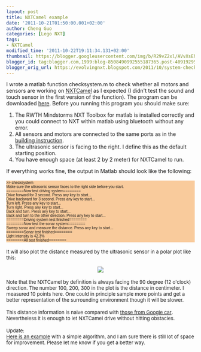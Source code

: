 ```yaml
---
layout: post
title: NXTCamel example
date: '2011-10-21T01:50:00.001+02:00'
author: Cheng Guo
categories: [Lego NXT]
tags:
- NXTCamel
modified_time: '2011-10-22T19:11:34.131+02:00'
thumbnail: https://blogger.googleusercontent.com/img/b/R29vZ2xl/AVvXsEhY1AeGQMSblynSnIe1rsoy2yaqIO2A3NQWL-RlNIrwLboBguG0wQXRI97GPwZ60TIMT-zB9GSe_GojS5kzuL4915gny6viPZhreXD4KXWgoz2sNJoVk7Kt-XmzB3EAbLxEjQWWLjJIYQ/s72-c/distance.png
blogger_id: tag:blogger.com,1999:blog-8508490992555187365.post-409192952501488923
blogger_orig_url: https://evolvingnxt.blogspot.com/2011/10/system-check-example.html
---
```


I wrote a matlab function checksystem.m to check whether all motors and sensors are working on <a href="http://evolvingnxt.blogspot.com/2011/09/nxtcamel.html">NXTCamel</a> as I expected (I didn't test the sound and touch sensor in the first version of the function). The program can be downloaded <a href="http://code.google.com/p/evolvingnxt/source/browse/nxtcamel/checksystem.m">here</a>. Before you running this program you should make sure:<br />
<ol>
<li>The RWTH Mindstorms NXT Toolbox for matlab is installed correctly and you could connect to NXT within matlab using bluetooth without any error.</li>
<li>All sensors and motors are connected to the same ports as in the <a href="http://code.google.com/p/evolvingnxt/downloads/detail?name=nxtcamel_building_instruction.tar.gz&amp;can=2&amp;q=">building instruction</a>. </li>
<li>The ultrasonic sensor is facing to the right. I define this as the default starting position.</li>
<li>You have enough space (at least 2 by 2 meter) for NXTCamel to run.</li>
</ol>
If everything works fine, the output in Matlab should look like the following:<br />
<br />
<div style="background-color: #f9cb9c;">
<span style="font-size: x-small;"><span style="font-family: Arial,Helvetica,sans-serif;">&gt;&gt; checksystem</span><br style="font-family: Arial,Helvetica,sans-serif;" /><span style="font-family: Arial,Helvetica,sans-serif;">Make sure the ultrasonic sensor faces to the right side before you start.</span><br style="font-family: Arial,Helvetica,sans-serif;" /><span style="font-family: Arial,Helvetica,sans-serif;">========Now test driving system========</span><br style="font-family: Arial,Helvetica,sans-serif;" /><span style="font-family: Arial,Helvetica,sans-serif;">Drive forward for 3 second. Press any key to start...</span><br style="font-family: Arial,Helvetica,sans-serif;" /><span style="font-family: Arial,Helvetica,sans-serif;">Drive backward for 3 second. Press any key to start...</span><br style="font-family: Arial,Helvetica,sans-serif;" /><span style="font-family: Arial,Helvetica,sans-serif;">Turn left. Press any key to start...</span><br style="font-family: Arial,Helvetica,sans-serif;" /><span style="font-family: Arial,Helvetica,sans-serif;">Turn right. Press any key to start...</span><br style="font-family: Arial,Helvetica,sans-serif;" /><span style="font-family: Arial,Helvetica,sans-serif;">Back and turn. Press any key to start...</span><br style="font-family: Arial,Helvetica,sans-serif;" /><span style="font-family: Arial,Helvetica,sans-serif;">Back and turn to the other direction. Press any key to start...</span><br style="font-family: Arial,Helvetica,sans-serif;" /><span style="font-family: Arial,Helvetica,sans-serif;">========Driving system test finished========</span><br style="font-family: Arial,Helvetica,sans-serif;" /><span style="font-family: Arial,Helvetica,sans-serif;">========Now test the sonar system========</span><br style="font-family: Arial,Helvetica,sans-serif;" /><span style="font-family: Arial,Helvetica,sans-serif;">Sweep sonar and measure the distance. Press any key to start...</span><br style="font-family: Arial,Helvetica,sans-serif;" /><span style="font-family: Arial,Helvetica,sans-serif;">========Sonar test finished========</span><br style="font-family: Arial,Helvetica,sans-serif;" /><span style="font-family: Arial,Helvetica,sans-serif;">Light intensity is 42.3%</span><br style="font-family: Arial,Helvetica,sans-serif;" /><span style="font-family: Arial,Helvetica,sans-serif;">========All test finished========</span></span></div>
<br />
<div style="font-family: inherit;">
<span style="font-size: small;">It will also plot the distance measured by the ultrasonic sensor in a polar plot like this:</span></div>
<div style="font-family: inherit;">
<span style="font-size: small;"><br /></span> </div>
<div class="separator" style="clear: both; text-align: center;">
<a href="https://blogger.googleusercontent.com/img/b/R29vZ2xl/AVvXsEhY1AeGQMSblynSnIe1rsoy2yaqIO2A3NQWL-RlNIrwLboBguG0wQXRI97GPwZ60TIMT-zB9GSe_GojS5kzuL4915gny6viPZhreXD4KXWgoz2sNJoVk7Kt-XmzB3EAbLxEjQWWLjJIYQ/s1600/distance.png" imageanchor="1" style="margin-left: 1em; margin-right: 1em;"><img border="0" src="https://blogger.googleusercontent.com/img/b/R29vZ2xl/AVvXsEhY1AeGQMSblynSnIe1rsoy2yaqIO2A3NQWL-RlNIrwLboBguG0wQXRI97GPwZ60TIMT-zB9GSe_GojS5kzuL4915gny6viPZhreXD4KXWgoz2sNJoVk7Kt-XmzB3EAbLxEjQWWLjJIYQ/s1600/distance.png" /></a> </div>
<div style="font-family: inherit;">
<br />
<span style="font-size: small;">Note that the NXTCamel by definition is always facing the 90 degree (12 o'clock) direction. The number 100, 200, 300 in the plot is the distance in centimeter. I measured 10 points here. One could in principle sample more points and get a better representation of the surrounding environment though it will be slower.&nbsp;&nbsp;</span></div>
<div style="font-family: inherit;">
<span style="font-size: small;"><br /></span> </div>
<div style="font-family: inherit;">
<span style="font-size: small;">This distance information is naive compared with <a href="http://spectrum.ieee.org/automaton/robotics/artificial-intelligence/how-google-self-driving-car-works">those from Google car</a></span>.<span style="font-size: small;"> Nevertheless it is enough to let NXTCamel drive without hitting obstacles.&nbsp;</span><br />
<br />
<span style="font-size: small;">Update:&nbsp;</span><br />
<span style="font-size: small;"><a href="http://code.google.com/p/evolvingnxt/source/browse/nxtcamel/drivenxtcamel.m">Here is an example</a> with a simple algorithm, and I am sure there is still lot of space for improvement. Please let me know if you get a better way.</span> </div>